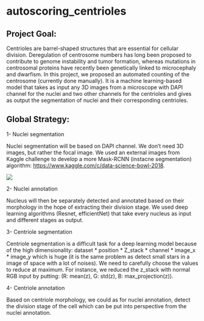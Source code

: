 # autoscoring_centrioles

## Project Goal:
Centrioles are barrel-shaped structures that are essential for cellular division. Deregulation of centrosome numbers has long been proposed to contribute to genome instability and tumor formation, whereas mutations in centrosomal proteins have recently been genetically linked to microcephaly and dwarfism. In this project, we proposed an automated counting of the centrosome (currently done manually). It is a machine learning-based model that takes as input any 3D images from a microscope with DAPI channel for the nuclei and two other channels for the centrioles and gives as output the segmentation of nuclei and their corresponding centrioles.

## Global Strategy: 

1-	Nuclei segmentation 

Nuclei segmentation will be based on DAPI channel. We don’t need 3D images, but rather the focal image. We used an external images from Kaggle challenge to develop a more Mask-RCNN (instacne segmentation) algorithm: https://www.kaggle.com/c/data-science-bowl-2018.

![](images/segmentatation.png)

2-	Nuclei annotation

Nucleus will then be separately detected and annotated based on their morphology in the hope of extracting their division stage. We used  deep learning algorithms (Resnet, efficientNet) that take every nucleus as input and different stages as output.

3-	Centriole segmentation

Centriole segmentation is a difficult task for a deep learning model because of the high dimensionality: dataset * position * Z_stack * channel * image_x * image_y which is huge (it is the same problem as detect small stars in a image of space with a lot of noises). We need to carefully choose the values to reduce at maximum. For instance, we reduced the z_stack with normal RGB input by putting: (R: mean(z), G: std(z), B: max_projection(z)).

4-	Centriole annotation 

Based on centriole morphology, we could as for nuclei annotation, detect the division stage of the cell which can be put into perspective from the nuclei annotation.
